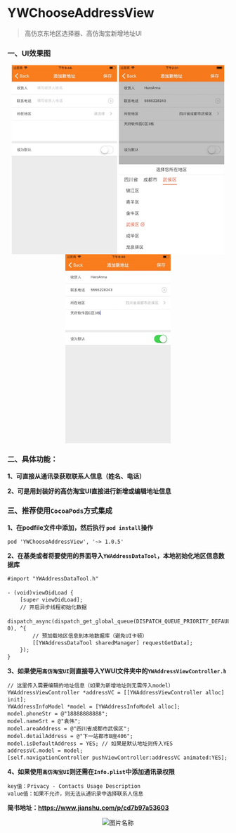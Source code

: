 # YWChooseAddressView

> 高仿京东地区选择器、高仿淘宝新增地址UI

### 一、UI效果图
<div align="center">    
	<img src = "./UI效果图1.jpeg" width = "240" height = "430" alt="图片名称" align = center />
	<img src = "./UI效果图2.jpeg" width = "240" height = "430" alt="图片名称" align = center />
	<img src = "./UI效果图3.jpeg" width = "240" height = "430" alt="图片名称" align = center />
</div>

### 二、具体功能：

**1、可直接从通讯录获取联系人信息（姓名、电话）**

**2、可是用封装好的高仿淘宝UI直接进行新增或编辑地址信息**


### 三、推荐使用`CocoaPods`方式集成
**1、在podfile文件中添加，然后执行 `pod install`操作**

```
pod 'YWChooseAddressView', '~> 1.0.5'
```

**2、在基类或者将要使用的界面导入`YWAddressDataTool`，本地初始化地区信息数据库**

```
#import "YWAddressDataTool.h"

- (void)viewDidLoad {
    [super viewDidLoad];
    // 开启异步线程初始化数据
	dispatch_async(dispatch_get_global_queue(DISPATCH_QUEUE_PRIORITY_DEFAULT, 0), ^{
        // 预加载地区信息到本地数据库（避免UI卡顿）
        [[YWAddressDataTool sharedManager] requestGetData];
    });
}

```
**3、如果使用`高仿淘宝UI`则直接导入YWUI文件夹中的`YWAddressViewController.h`**

```
// 这里传入需要编辑的地址信息（如果为新增地址则无需传入model）
YWAddressViewController *addressVC = [[YWAddressViewController alloc] init];
YWAddressInfoModel *model = [YWAddressInfoModel alloc];
model.phoneStr = @"18888888888";
model.nameSrt = @"袁伟";
model.areaAddress = @"四川省成都市武侯区";
model.detailAddress = @"下一站都市B座406";
model.isDefaultAddress = YES; // 如果是默认地址则传入YES
addressVC.model = model;
[self.navigationController pushViewController:addressVC animated:YES];
```

**4、如果使用`高仿淘宝UI`则还需在`Info.plist`中添加通讯录权限**

```
key值：Privacy - Contacts Usage Description
value值：如果不允许，则无法从通讯录中选择联系人信息
```

**简书地址：https://www.jianshu.com/p/cd7b97a53603**

<div align="center">    
	<img src = "http://upload-images.jianshu.io/upload_images/2822163-b2da3cbb19aa123f.png" width = "300" height = "100" alt="图片名称" align = center />
</div>

